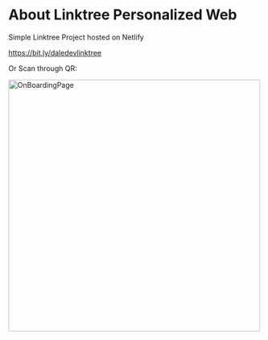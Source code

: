# About Linktree Personalized Web

Simple Linktree Project hosted on Netlify 

https://bit.ly/daledevlinktree

Or Scan through QR:

<a><img src="https://github.com/Nacar11/linktree-personalized-web/assets/39459541/46ab2148-76cc-4586-aab7-b1c9bf0f06ef" width="500" height="500" alt="OnBoardingPage"></a>

